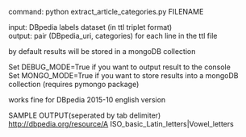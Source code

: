 command: python extract_article_categories.py FILENAME  
  
input: DBpedia labels dataset (in ttl triplet format)  
output: pair (DBpedia_uri, categories) for each line in the ttl file  
  
by default results will be stored in a mongoDB collection  
  
Set DEBUG_MODE=True if you want to output result to the console  
Set MONGO_MODE=True if you want to store results into a mongoDB collection (requires pymongo package)  
  
works fine for DBpedia 2015-10 english version  
  
SAMPLE OUTPUT(seperated by tab delimiter)  
<http://dbpedia.org/resource/A>	ISO_basic_Latin_letters|Vowel_letters  
